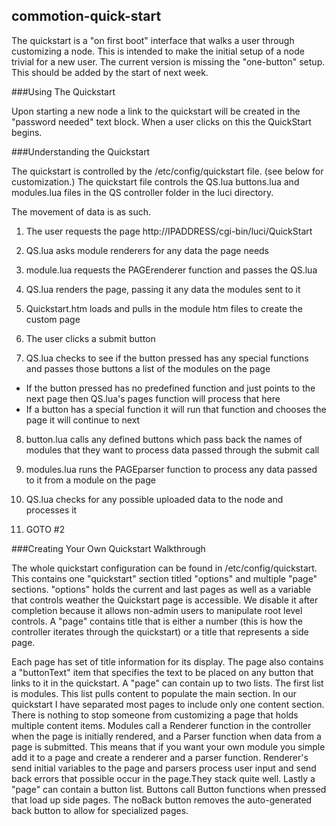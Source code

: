 ## commotion-quick-start

The quickstart is a "on first boot" interface that walks a user through customizing a node. This is intended to make
the initial setup of a node trivial for a new user. The current version is missing the "one-button" setup. This should be added by the start of next week.


###Using The Quickstart

Upon starting a new node a link to the quickstart will be created in the "password needed" text block. When a user clicks on this the QuickStart begins. 

###Understanding the Quickstart

The quickstart is controlled by the /etc/config/quickstart file. (see below for customization.) The quickstart file controls the QS.lua buttons.lua and modules.lua files in the QS controller folder in the luci directory. 

The movement of data is as such.

1. The user requests the page http://IPADDRESS/cgi-bin/luci/QuickStart

2. QS.lua asks module renderers for any data the page needs

3. module.lua requests the PAGErenderer function and passes the QS.lua

4. QS.lua renders the page, passing it any data the modules sent to it

5. Quickstart.htm loads and pulls in the module htm files to create the custom page

6. The user clicks a submit button

7. QS.lua checks to see if the button pressed has any special functions and passes those buttons a list of the modules on the page
  * If the button pressed has no predefined function and just points to the next page then QS.lua's pages function will process that here
  * If a button has a special function it will run that function and chooses the page it will continue to next 

8. button.lua calls any defined buttons which pass back the names of modules that they want to process data passed through the submit call

9. modules.lua runs the PAGEparser function to process any data passed to it from a module on the page

10. QS.lua checks for any possible uploaded data to the node and processes it

11. GOTO #2


###Creating Your Own Quickstart Walkthrough

The whole quickstart configuration can be found in /etc/config/quickstart. This contains one "quickstart" section titled
"options" and multiple "page" sections. "options" holds the current and last pages as well as a variable that controls weather the Quickstart page is accessible. We disable it after completion because it allows non-admin users to manipulate root level controls. A "page" contains title that is either a number (this is how the controller iterates through the quickstart) or a title that represents a side page.

Each page has set of title information for its display. The page also contains a "buttonText" item that specifies the text to be placed on any button that links to it in the quickstart. A "page" can contain up to two lists. The first list is modules. This list pulls content to populate the main section. In our quickstart I have separated most pages to include only one content section. There is nothing to stop someone from customizing a page that holds multiple content items. Modules call a <modulename>Renderer function in the controller when the page is initially rendered, and a <modulename>Parser function when data from a page is submitted. This means that if you want your own module you simple add it to a page and create a renderer and a parser function. Renderer's send initial variables to the page and parsers process user input and send back errors that possible occur in the page.They stack quite well. Lastly a "page" can contain a button list. Buttons call <buttonname>Button functions when pressed that load up side pages. The noBack button removes the auto-generated back button to allow for specialized pages.




